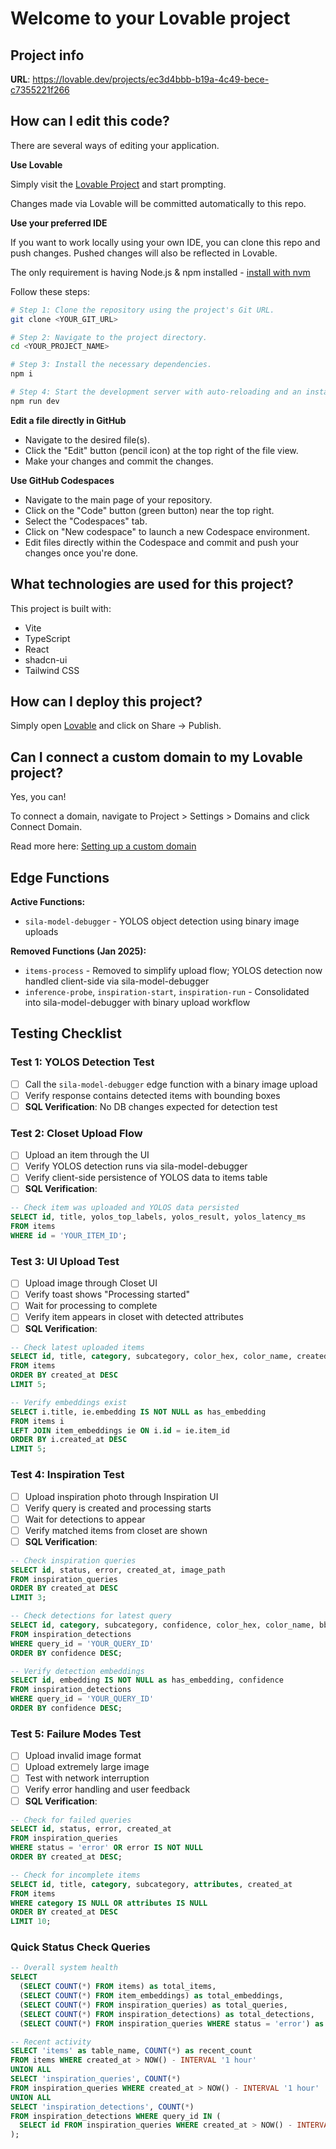 # Welcome to your Lovable project

## Project info

**URL**: https://lovable.dev/projects/ec3d4bbb-b19a-4c49-bece-c7355221f266

## How can I edit this code?

There are several ways of editing your application.

**Use Lovable**

Simply visit the [Lovable Project](https://lovable.dev/projects/ec3d4bbb-b19a-4c49-bece-c7355221f266) and start prompting.

Changes made via Lovable will be committed automatically to this repo.

**Use your preferred IDE**

If you want to work locally using your own IDE, you can clone this repo and push changes. Pushed changes will also be reflected in Lovable.

The only requirement is having Node.js & npm installed - [install with nvm](https://github.com/nvm-sh/nvm#installing-and-updating)

Follow these steps:

```sh
# Step 1: Clone the repository using the project's Git URL.
git clone <YOUR_GIT_URL>

# Step 2: Navigate to the project directory.
cd <YOUR_PROJECT_NAME>

# Step 3: Install the necessary dependencies.
npm i

# Step 4: Start the development server with auto-reloading and an instant preview.
npm run dev
```

**Edit a file directly in GitHub**

- Navigate to the desired file(s).
- Click the "Edit" button (pencil icon) at the top right of the file view.
- Make your changes and commit the changes.

**Use GitHub Codespaces**

- Navigate to the main page of your repository.
- Click on the "Code" button (green button) near the top right.
- Select the "Codespaces" tab.
- Click on "New codespace" to launch a new Codespace environment.
- Edit files directly within the Codespace and commit and push your changes once you're done.

## What technologies are used for this project?

This project is built with:

- Vite
- TypeScript
- React
- shadcn-ui
- Tailwind CSS

## How can I deploy this project?

Simply open [Lovable](https://lovable.dev/projects/ec3d4bbb-b19a-4c49-bece-c7355221f266) and click on Share -> Publish.

## Can I connect a custom domain to my Lovable project?

Yes, you can!

To connect a domain, navigate to Project > Settings > Domains and click Connect Domain.

Read more here: [Setting up a custom domain](https://docs.lovable.dev/tips-tricks/custom-domain#step-by-step-guide)

## Edge Functions

**Active Functions:**
- `sila-model-debugger` - YOLOS object detection using binary image uploads

**Removed Functions (Jan 2025):**
- `items-process` - Removed to simplify upload flow; YOLOS detection now handled client-side via sila-model-debugger
- `inference-probe`, `inspiration-start`, `inspiration-run` - Consolidated into sila-model-debugger with binary upload workflow

## Testing Checklist

### Test 1: YOLOS Detection Test
- [ ] Call the `sila-model-debugger` edge function with a binary image upload
- [ ] Verify response contains detected items with bounding boxes
- [ ] **SQL Verification**: No DB changes expected for detection test

### Test 2: Closet Upload Flow
- [ ] Upload an item through the UI
- [ ] Verify YOLOS detection runs via sila-model-debugger
- [ ] Verify client-side persistence of YOLOS data to items table
- [ ] **SQL Verification**:
```sql
-- Check item was uploaded and YOLOS data persisted
SELECT id, title, yolos_top_labels, yolos_result, yolos_latency_ms
FROM items 
WHERE id = 'YOUR_ITEM_ID';
```

### Test 3: UI Upload Test
- [ ] Upload image through Closet UI
- [ ] Verify toast shows "Processing started"
- [ ] Wait for processing to complete
- [ ] Verify item appears in closet with detected attributes
- [ ] **SQL Verification**:
```sql
-- Check latest uploaded items
SELECT id, title, category, subcategory, color_hex, color_name, created_at, attributes, bbox
FROM items 
ORDER BY created_at DESC 
LIMIT 5;

-- Verify embeddings exist
SELECT i.title, ie.embedding IS NOT NULL as has_embedding
FROM items i
LEFT JOIN item_embeddings ie ON i.id = ie.item_id
ORDER BY i.created_at DESC 
LIMIT 5;
```

### Test 4: Inspiration Test
- [ ] Upload inspiration photo through Inspiration UI  
- [ ] Verify query is created and processing starts
- [ ] Wait for detections to appear
- [ ] Verify matched items from closet are shown
- [ ] **SQL Verification**:
```sql
-- Check inspiration queries
SELECT id, status, error, created_at, image_path
FROM inspiration_queries 
ORDER BY created_at DESC 
LIMIT 3;

-- Check detections for latest query
SELECT id, category, subcategory, confidence, color_hex, color_name, bbox
FROM inspiration_detections 
WHERE query_id = 'YOUR_QUERY_ID'
ORDER BY confidence DESC;

-- Verify detection embeddings
SELECT id, embedding IS NOT NULL as has_embedding, confidence
FROM inspiration_detections 
WHERE query_id = 'YOUR_QUERY_ID'
ORDER BY confidence DESC;
```

### Test 5: Failure Modes Test
- [ ] Upload invalid image format
- [ ] Upload extremely large image  
- [ ] Test with network interruption
- [ ] Verify error handling and user feedback
- [ ] **SQL Verification**:
```sql
-- Check for failed queries
SELECT id, status, error, created_at
FROM inspiration_queries 
WHERE status = 'error' OR error IS NOT NULL
ORDER BY created_at DESC;

-- Check for incomplete items
SELECT id, title, category, subcategory, attributes, created_at
FROM items 
WHERE category IS NULL OR attributes IS NULL
ORDER BY created_at DESC 
LIMIT 10;
```

### Quick Status Check Queries
```sql
-- Overall system health
SELECT 
  (SELECT COUNT(*) FROM items) as total_items,
  (SELECT COUNT(*) FROM item_embeddings) as total_embeddings,
  (SELECT COUNT(*) FROM inspiration_queries) as total_queries,
  (SELECT COUNT(*) FROM inspiration_detections) as total_detections,
  (SELECT COUNT(*) FROM inspiration_queries WHERE status = 'error') as failed_queries;

-- Recent activity
SELECT 'items' as table_name, COUNT(*) as recent_count 
FROM items WHERE created_at > NOW() - INTERVAL '1 hour'
UNION ALL
SELECT 'inspiration_queries', COUNT(*) 
FROM inspiration_queries WHERE created_at > NOW() - INTERVAL '1 hour'
UNION ALL  
SELECT 'inspiration_detections', COUNT(*)
FROM inspiration_detections WHERE query_id IN (
  SELECT id FROM inspiration_queries WHERE created_at > NOW() - INTERVAL '1 hour'
);
```
